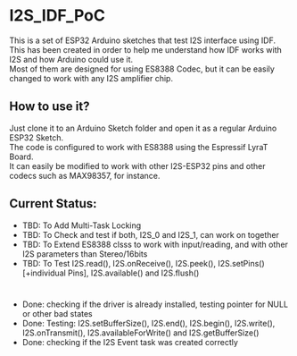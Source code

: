 # I2S_IDF_PoC

This is a set of ESP32 Arduino sketches that test I2S interface using IDF.\
This has been created in order to help me understand how IDF works with I2S and how Arduino could use it.\
Most of them are designed for using ES8388 Codec, but it can be easily changed to work with any I2S amplifier chip.

## How to use it?
Just clone it to an Arduino Sketch folder and open it as a regular Arduino ESP32 Sketch.\
The code is configured to work with ES8388 using the Espressif LyraT Board.\
It can easily be modified to work with other I2S-ESP32 pins and other codecs such as MAX98357, for instance. 

## Current Status:

   - TBD: To Add Multi-Task Locking
   - TBD: To Check and test if both, I2S_0 and I2S_1, can work on together
   - TBD: To Extend ES8388 clsss to work with input/reading, and with other I2S parameters than Stereo/16bits
   - TBD: To Test I2S.read(), I2S.onReceive(), I2S.peek(), I2S.setPins() [+individual Pins], I2S.available() and I2S.flush()
#
   - Done: checking if the driver is already installed, testing pointer for NULL or other bad states
   - Done: Testing: I2S.setBufferSize(), I2S.end(), I2S.begin(), I2S.write(), I2S.onTransmit(), I2S.availableForWrite() and I2S.getBufferSize()
   - Done: checking if the I2S Event task was created correctly
